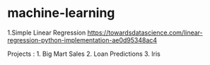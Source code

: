 # machine-learning

1.Simple Linear Regression https://towardsdatascience.com/linear-regression-python-implementation-ae0d95348ac4

Projects : 1. Big Mart Sales
           2. Loan Predictions
           3. Iris

